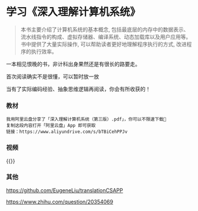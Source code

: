 # 学习《深入理解计算机系统》


> 本书主要介绍了计算机系统的基本概念, 包括最底层的内存中的数据表示、流水线指令的构成、虚拟存储器、编译系统、动态加载库以及用户应用等。书中提供了大量实际操作, 可以帮助读者更好地理解程序执行的方式, 改进程序的执行效率。

一本相见恨晚的书，非计科出身果然还是有很长的路要走。

首次阅读确实不是很懂，可以暂时放一放

当有了实际编码经验、抽象思维逻辑再阅读，你会有所收获的！

### 教材

```
我用阿里云盘分享了「深入理解计算机系统（第三版）.pdf」，你可以不限速下载🚀
复制这段内容打开「阿里云盘」App 即可获取
链接：https://www.aliyundrive.com/s/bTBiCehPPJv
```

### 视频

{{<bilibili BV1cD4y1D7uR>}}

### 其他

https://github.com/EugeneLiu/translationCSAPP

https://www.zhihu.com/question/20354069
